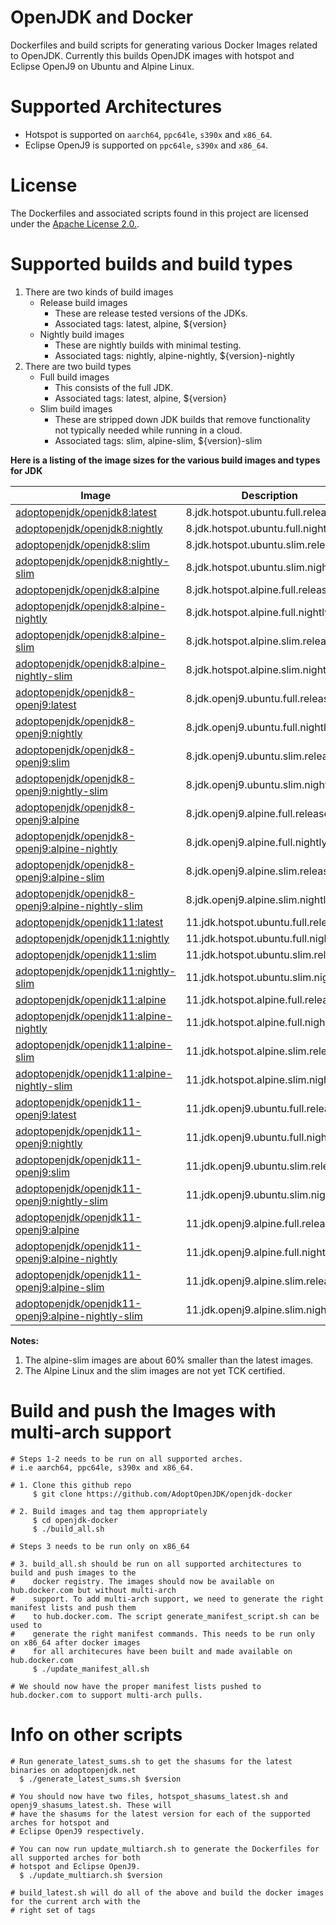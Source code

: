 # OpenJDK and Docker
Dockerfiles and build scripts for generating various Docker Images related to OpenJDK. Currently this builds OpenJDK images with hotspot and Eclipse OpenJ9 on Ubuntu and Alpine Linux.

# Supported Architectures
* Hotspot is supported on ```aarch64```, ```ppc64le```, ```s390x``` and ```x86_64```.
* Eclipse OpenJ9 is supported on ```ppc64le```, ```s390x``` and ```x86_64```.

# License
The Dockerfiles and associated scripts found in this project are licensed under the [Apache License 2.0.](https://www.apache.org/licenses/LICENSE-2.0.html).

# Supported builds and build types
1. There are two kinds of build images
   * Release build images
     - These are release tested versions of the JDKs.
     - Associated tags: latest, alpine, ${version}
   * Nightly build images
     - These are nightly builds with minimal testing.
     - Associated tags: nightly, alpine-nightly, ${version}-nightly
2. There are two build types
   * Full build images
     - This consists of the full JDK.
     - Associated tags: latest, alpine, ${version}
   * Slim build images
     - These are stripped down JDK builds that remove functionality not typically needed while running in a cloud.
     - Associated tags: slim, alpine-slim, ${version}-slim

**Here is a listing of the image sizes for the various build images and types for JDK**

|Image|Description|Size
| --- | --- | --- 
|[adoptopenjdk/openjdk8:latest](8/jdk/ubuntu/Dockerfile.hotspot.releases.full)|8.jdk.hotspot.ubuntu.full.releases|107
|[adoptopenjdk/openjdk8:nightly](8/jdk/ubuntu/Dockerfile.hotspot.nightly.full)|8.jdk.hotspot.ubuntu.full.nightly|109
|[adoptopenjdk/openjdk8:slim](8/jdk/ubuntu/Dockerfile.hotspot.releases.slim)|8.jdk.hotspot.ubuntu.slim.releases|75
|[adoptopenjdk/openjdk8:nightly-slim](8/jdk/ubuntu/Dockerfile.hotspot.nightly.slim)|8.jdk.hotspot.ubuntu.slim.nightly|75
|[adoptopenjdk/openjdk8:alpine](8/jdk/alpine/Dockerfile.hotspot.releases.full)|8.jdk.hotspot.alpine.full.releases|105
|[adoptopenjdk/openjdk8:alpine-nightly](8/jdk/alpine/Dockerfile.hotspot.nightly.full)|8.jdk.hotspot.alpine.full.nightly|105
|[adoptopenjdk/openjdk8:alpine-slim](8/jdk/alpine/Dockerfile.hotspot.releases.slim)|8.jdk.hotspot.alpine.slim.releases|42
|[adoptopenjdk/openjdk8:alpine-nightly-slim](8/jdk/alpine/Dockerfile.hotspot.nightly.slim)|8.jdk.hotspot.alpine.slim.nightly|42
|[adoptopenjdk/openjdk8-openj9:latest](8/jdk/ubuntu/Dockerfile.openj9.releases.full)|8.jdk.openj9.ubuntu.full.releases|162
|[adoptopenjdk/openjdk8-openj9:nightly](8/jdk/ubuntu/Dockerfile.openj9.nightly.full)|8.jdk.openj9.ubuntu.full.nightly|163
|[adoptopenjdk/openjdk8-openj9:slim](8/jdk/ubuntu/Dockerfile.openj9.releases.slim)|8.jdk.openj9.ubuntu.slim.releases|97
|[adoptopenjdk/openjdk8-openj9:nightly-slim](8/jdk/ubuntu/Dockerfile.openj9.nightly.slim)|8.jdk.openj9.ubuntu.slim.nightly|97
|[adoptopenjdk/openjdk8-openj9:alpine](8/jdk/alpine/Dockerfile.openj9.releases.full)|8.jdk.openj9.alpine.full.releases|117
|[adoptopenjdk/openjdk8-openj9:alpine-nightly](8/jdk/alpine/Dockerfile.openj9.nightly.full)|8.jdk.openj9.alpine.full.nightly|117
|[adoptopenjdk/openjdk8-openj9:alpine-slim](8/jdk/alpine/Dockerfile.openj9.releases.slim)|8.jdk.openj9.alpine.slim.releases|47
|[adoptopenjdk/openjdk8-openj9:alpine-nightly-slim](8/jdk/alpine/Dockerfile.openj9.nightly.slim)|8.jdk.openj9.alpine.slim.nightly|47
|[adoptopenjdk/openjdk11:latest](11/jdk/ubuntu/Dockerfile.hotspot.releases.full)|11.jdk.hotspot.ubuntu.full.releases|221
|[adoptopenjdk/openjdk11:nightly](11/jdk/ubuntu/Dockerfile.hotspot.nightly.full)|11.jdk.hotspot.ubuntu.full.nightly|221
|[adoptopenjdk/openjdk11:slim](11/jdk/ubuntu/Dockerfile.hotspot.releases.slim)|11.jdk.hotspot.ubuntu.slim.releases|149
|[adoptopenjdk/openjdk11:nightly-slim](11/jdk/ubuntu/Dockerfile.hotspot.nightly.slim)|11.jdk.hotspot.ubuntu.slim.nightly|149
|[adoptopenjdk/openjdk11:alpine](11/jdk/alpine/Dockerfile.hotspot.releases.full)|11.jdk.hotspot.alpine.full.releases|192
|[adoptopenjdk/openjdk11:alpine-nightly](11/jdk/alpine/Dockerfile.hotspot.nightly.full)|11.jdk.hotspot.alpine.full.nightly|193
|[adoptopenjdk/openjdk11:alpine-slim](11/jdk/alpine/Dockerfile.hotspot.releases.slim)|11.jdk.hotspot.alpine.slim.releases|116
|[adoptopenjdk/openjdk11:alpine-nightly-slim](11/jdk/alpine/Dockerfile.hotspot.nightly.slim)|11.jdk.hotspot.alpine.slim.nightly|117
|[adoptopenjdk/openjdk11-openj9:latest](11/jdk/ubuntu/Dockerfile.openj9.releases.full)|11.jdk.openj9.ubuntu.full.releases|242
|[adoptopenjdk/openjdk11-openj9:nightly](11/jdk/ubuntu/Dockerfile.openj9.nightly.full)|11.jdk.openj9.ubuntu.full.nightly|242
|[adoptopenjdk/openjdk11-openj9:slim](11/jdk/ubuntu/Dockerfile.openj9.releases.slim)|11.jdk.openj9.ubuntu.slim.releases|174
|[adoptopenjdk/openjdk11-openj9:nightly-slim](11/jdk/ubuntu/Dockerfile.openj9.nightly.slim)|11.jdk.openj9.ubuntu.slim.nightly|174
|[adoptopenjdk/openjdk11-openj9:alpine](11/jdk/alpine/Dockerfile.openj9.releases.full)|11.jdk.openj9.alpine.full.releases|195
|[adoptopenjdk/openjdk11-openj9:alpine-nightly](11/jdk/alpine/Dockerfile.openj9.nightly.full)|11.jdk.openj9.alpine.full.nightly|195
|[adoptopenjdk/openjdk11-openj9:alpine-slim](11/jdk/alpine/Dockerfile.openj9.releases.slim)|11.jdk.openj9.alpine.slim.releases|123
|[adoptopenjdk/openjdk11-openj9:alpine-nightly-slim](11/jdk/alpine/Dockerfile.openj9.nightly.slim)|11.jdk.openj9.alpine.slim.nightly|123





**Notes:**
1. The alpine-slim images are about 60% smaller than the latest images.
2. The Alpine Linux and the slim images are not yet TCK certified.

# Build and push the Images with multi-arch support

```
# Steps 1-2 needs to be run on all supported arches.
# i.e aarch64, ppc64le, s390x and x86_64.

# 1. Clone this github repo
     $ git clone https://github.com/AdoptOpenJDK/openjdk-docker

# 2. Build images and tag them appropriately
     $ cd openjdk-docker
     $ ./build_all.sh

# Steps 3 needs to be run only on x86_64

# 3. build_all.sh should be run on all supported architectures to build and push images to the
#    docker registry. The images should now be available on hub.docker.com but without multi-arch
#    support. To add multi-arch support, we need to generate the right manifest lists and push them
#    to hub.docker.com. The script generate_manifest_script.sh can be used to
#    generate the right manifest commands. This needs to be run only on x86_64 after docker images
#    for all architecures have been built and made available on hub.docker.com
     $ ./update_manifest_all.sh

# We should now have the proper manifest lists pushed to hub.docker.com to support multi-arch pulls.
```

# Info on other scripts
```
# Run generate_latest_sums.sh to get the shasums for the latest binaries on adoptopenjdk.net
  $ ./generate_latest_sums.sh $version

# You should now have two files, hotspot_shasums_latest.sh and openj9_shasums_latest.sh. These will
# have the shasums for the latest version for each of the supported arches for hotspot and
# Eclipse OpenJ9 respectively.

# You can now run update_multiarch.sh to generate the Dockerfiles for all supported arches for both
# hotspot and Eclipse OpenJ9.
  $ ./update_multiarch.sh $version

# build_latest.sh will do all of the above and build the docker images for the current arch with the
# right set of tags
```
